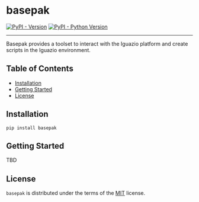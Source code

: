 # basepak

[![PyPI - Version](https://img.shields.io/pypi/v/basepak.svg)](https://pypi.org/project/basepak)
[![PyPI - Python Version](https://img.shields.io/pypi/pyversions/basepak.svg)](https://pypi.org/project/basepak)

-----
Basepak provides a toolset to interact with the Iguazio platform and create scripts in the Iguazio environment.

## Table of Contents

- [Installation](#installation)
- [Getting Started](#Getting-Started)
- [License](#license)

## Installation

```console
pip install basepak
```
## Getting Started

TBD

## License

`basepak` is distributed under the terms of the [MIT](https://spdx.org/licenses/MIT.html) license.
